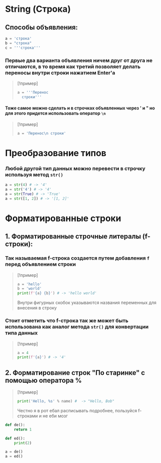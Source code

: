 # String (Строка)
## Способы объявления:
```python 
a = 'строка'
b = "строка"
c = '''cтрока'''
```

### Первые два варианта объявления ничем друг от друга не отличаются, в то время как **третий** позволяет делать **переносы** внутри строки нажатием Enter'a 
>[!пример]
>``` python
>a = '''Перенос
>	строки'''
>```

#### Тоже самое можно сделать и в строчках объявленных через ' и " но для этого придется использовать **оператор** `\n`
>[!пример]
>``` python
>a = 'Перенос\n cтроки'
>```

# Преобразование типов
### Любой другой тип данных можно перевести в строчку используя метод `str()`

```python
a = str(4) # -> '4'
a = str('4') # -> '4'
a = str(True) # -> 'True'
a = str([1, 2]) # -> '[1, 2]'
```

# Форматированные строки
##  1. Форматированные строчные литералы (**f-строки**):
### Так называемая f-строка создается путем добавления `f` перед объявлением строки
>[!пример]
>``` python
>a = 'hello'
>b = 'world'
> print(f'{a} {b}') # -> 'hello world'
>```
>Внутри фигурных скобок указываются названия переменных для внесения в строку
### Стоит отметить что f-строка так же может быть использована как аналог метода `str()` для конвертации типа данных
>[!пример]
>``` python
>a = 4
>print(f'{a}') # -> '4'
>```

## 2. Форматирование строк "По старинке" с помощью оператора %
>[!пример]
>``` python
>print('Hello, %s' % name) #  -> "Hello, Bob"
>```
>Честно я в рот ебал расписывать подробнее, пользуйся f-строками и не еби мозг


```python
def de():
	return 1

def ed():
	print(2)

a = de()
a = ed()
```